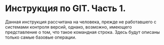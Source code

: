 # Инструкция по GIT. Часть 1.

Данная инструкция рассчитана на человека, прежде не работавшего с системами контроля версий, однако, возможно, имеющего представление о том, что такое командная строка. Здесь будут описаны только самые базовые операции.
